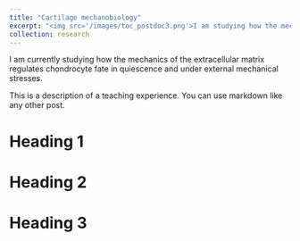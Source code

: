 ```yaml
---
title: "Cartilage mechanobiology"
excerpt: "<img src='/images/toc_postdoc3.png'>I am studying how the mechanics of the extracellular matrix regulates chondrocyte fate in quiescence and under external mechanical stresses."
collection: research
---
```


I am currently studying how the mechanics of the extracellular matrix regulates chondrocyte fate in quiescence and under external mechanical stresses. 

This is a description of a teaching experience. You can use markdown like any other post.

Heading 1
======

Heading 2
======

Heading 3
======

